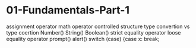 # 01-Fundamentals-Part-1
assignment operator
math operator
controlled structure
type convertion vs type coertion
Number()
String()
Boolean()
strict equality operator
loose equality operator
prompt()
alert()
switch (case)
{case x: break;
